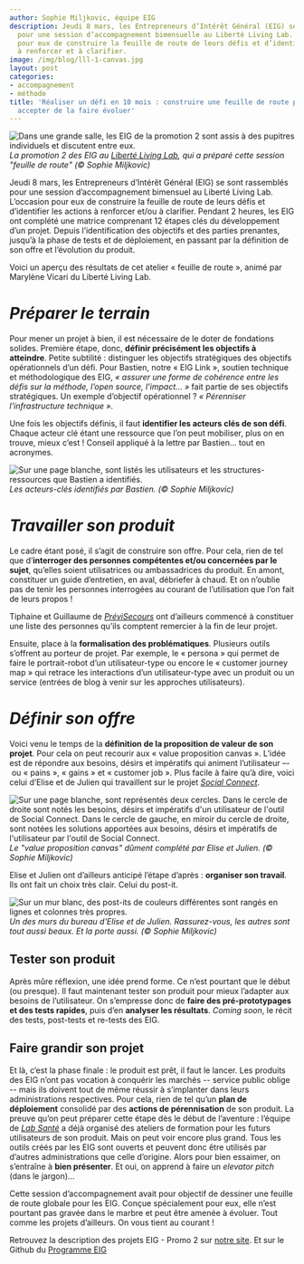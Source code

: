 ```yaml
---
author: Sophie Miljkovic, équipe EIG
description: Jeudi 8 mars, les Entrepreneurs d’Intérêt Général (EIG) se sont rassemblés
  pour une session d’accompagnement bimensuelle au Liberté Living Lab.  L’occasion
  pour eux de construire la feuille de route de leurs défis et d’identifier les actions
  à renforcer et à clarifier.
image: /img/blog/lll-1-canvas.jpg
layout: post
categories:
- accompagnement
- méthode
title: 'Réaliser un défi en 10 mois : construire une feuille de route partagée et
  accepter de la faire évoluer'
---
```


![Dans une grande salle, les EIG de la promotion 2 sont assis à des pupitres individuels et discutent entre eux.](/img/blog/LLL-1-photo-groupe.jpg)
_La promotion 2 des EIG au [Liberté Living Lab](https://www.liberte.paris/), qui a préparé cette session "feuille de route" (© Sophie Miljkovic)_

Jeudi 8 mars, les Entrepreneurs d’Intérêt Général (EIG) se sont
rassemblés pour une session d’accompagnement bimensuel au Liberté
Living Lab.  L’occasion pour eux de construire la feuille de route de
leurs défis et d’identifier les actions à renforcer et/ou à
clarifier.  Pendant 2 heures, les EIG ont complété une matrice
comprenant 12 étapes clés du développement d’un projet. Depuis
l’identification des objectifs et des parties prenantes, jusqu’à la
phase de tests et de déploiement, en passant par la définition de son
offre et l’évolution du produit.

Voici un aperçu des résultats de cet atelier « feuille de
route », animé par Marylène Vicari du Liberté Living Lab.

# *Préparer le terrain*

Pour mener un projet à bien, il est nécessaire de le doter de fondations
solides. Première étape, donc, **définir précisément les objectifs à
atteindre**. Petite subtilité : distinguer les objectifs stratégiques des
objectifs opérationnels d’un défi. Pour Bastien, notre « EIG Link »,
soutien technique et méthodologique des EIG, *« assurer une forme de
cohérence entre les défis sur la méthode, l’open source, l’impact… »*
fait partie de ses objectifs stratégiques. Un exemple d’objectif
opérationnel ? *« Pérenniser l’infrastructure technique »*.

Une fois les objectifs définis, il faut **identifier les acteurs clés de
son défi**. Chaque acteur clé étant une ressource que l’on peut
mobiliser, plus on en trouve, mieux c’est ! Conseil appliqué à la lettre
par Bastien… tout en acronymes.

![Sur une page blanche, sont listés les utilisateurs et les structures-ressources que Bastien a identifiés.](/img/blog/LLL-1-acteurs-cles.jpg)
_Les acteurs-clés identifiés par Bastien. (© Sophie Miljkovic)_

# *Travailler son produit*

Le cadre étant posé, il s’agit de construire son offre. Pour cela, rien
de tel que d’**interroger des personnes compétentes et/ou concernées par
le sujet**, qu’elles soient utilisatrices ou ambassadrices du produit.
En amont, constituer un guide d’entretien, en aval, débriefer à chaud.
Et on n’oublie pas de tenir les personnes interrogées au courant de
l’utilisation que l’on fait de leurs propos !

Tiphaine et Guillaume de [*PréviSecours*](https://previsecours.fr/) ont
d’ailleurs commencé à constituer une liste des personnes qu’ils comptent
remercier à la fin de leur projet.

Ensuite, place à la **formalisation des problématiques**. Plusieurs
outils s’offrent au porteur de projet. Par exemple, le « persona » qui
permet de faire le portrait-robot d’un utilisateur-type ou encore le
« customer journey map » qui retrace les interactions d’un
utilisateur-type avec un produit ou un service (entrées de blog à venir
sur les approches utilisateurs).

# *Définir son offre*

Voici venu le temps de la **définition de la proposition de valeur de
son projet**. Pour cela on peut recourir aux « value proposition
canvas ». L’idée est de répondre aux besoins, désirs et impératifs qui
animent l’utilisateur –- ou « pains », « gains » et « customer job ».
Plus facile à faire qu’à dire, voici celui d’Elise et de Julien qui
travaillent sur le projet [*Social Connect*](https://entrepreneur-interet-general.etalab.gouv.fr/defi/2017/09/26/socialconnect/).

![Sur une page blanche, sont représentés deux cercles. Dans le cercle de droite sont notés les besoins, désirs et impératifs d'un utilisateur de l'outil de Social Connect. Dans le cercle de gauche, en miroir du cercle de droite, sont notées les solutions apportées aux besoins, désirs et impératifs de l'utilisateur par l'outil de Social Connect.](/img/blog/LLL-1-canvas.jpg)
_Le "value proposition canvas" dûment complété par Elise et Julien. (© Sophie Miljkovic)_

Elise et Julien ont d’ailleurs anticipé l’étape d’après : **organiser
son travail**. Ils ont fait un choix très clair. Celui du post-it.

![Sur un mur blanc, des post-its de couleurs différentes sont rangés en lignes et colonnes très propres.](/img/blog/LLL-1-post-it.jpg)
_Un des murs du bureau d'Elise et de Julien. Rassurez-vous, les autres sont tout aussi beaux. Et la porte aussi. (© Sophie Miljkovic)_

## Tester son produit

Après mûre réflexion, une idée prend forme. Ce n’est pourtant que le
début (ou presque). Il faut maintenant tester son produit pour mieux
l’adapter aux besoins de l’utilisateur. On s’empresse donc de **faire
des pré-prototypages et des tests rapides**, puis d’en **analyser les
résultats**. *Coming soon*, le récit des tests, post-tests et re-tests
des EIG.

## Faire grandir son projet

Et là, c’est la phase finale : le produit est prêt, il faut le lancer.
Les produits des EIG n’ont pas vocation à conquérir les marchés --
service public oblige -- mais ils doivent tout de même réussir à
s’implanter dans leurs administrations respectives.  Pour cela, rien
de tel qu’un **plan de déploiement** consolidé par des **actions de
pérennisation** de son produit. La preuve qu’on peut préparer cette
étape dès le début de l’aventure : l’équipe de [*Lab Santé*](https://entrepreneur-interet-general.etalab.gouv.fr/defi/2017/09/26/labsante/) a déjà
organisé des ateliers de formation pour les futurs utilisateurs de son
produit. Mais on peut voir encore plus grand. Tous les outils créés
par les EIG sont ouverts et peuvent donc être utilisés par d’autres
administrations que celle d’origine.  Alors pour bien essaimer, on
s’entraîne à **bien présenter**.  Et oui, on apprend à faire un
*elevator pitch* (dans le jargon)...

Cette session d’accompagnement avait pour objectif de dessiner une
feuille de route globale pour les EIG. Conçue spécialement pour eux,
elle n’est pourtant pas gravée dans le marbre et peut être amenée à
évoluer. Tout comme les projets d’ailleurs. On vous tient au courant !

Retrouvez la description des projets EIG - Promo 2 sur [notre site](https://entrepreneur-interet-general.etalab.gouv.fr/).
Et sur le Github du [Programme EIG](https://github.com/entrepreneur-interet-general)
